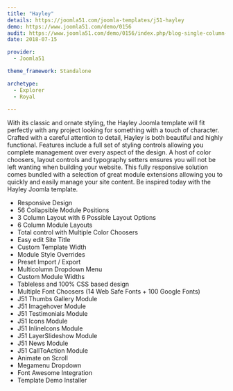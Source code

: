 ```yaml
---
title: "Hayley"
details: https://joomla51.com/joomla-templates/j51-hayley
demo: https://www.joomla51.com/demo/0156
audit: https://www.joomla51.com/demo/0156/index.php/blog-single-column-4
date: 2018-07-15

provider: 
  - Joomla51

theme_framework: Standalone

archetype:
  - Explorer
  - Royal
  
---
```


With its classic and ornate styling, the Hayley Joomla template will fit perfectly with any project looking for something with a touch of character. Crafted with a careful attention to detail, Hayley is both beautiful and highly functional. Features include a full set of styling controls allowing you complete management over every aspect of the design. A host of color choosers, layout controls and typography setters ensures you will not be left wanting when building your website. This fully responsive solution comes bundled with a selection of great module extensions allowing you to quickly and easily manage your site content. Be inspired today with the Hayley Joomla template.

* Responsive Design
* 56 Collapsible Module Positions
* 3 Column Layout with 6 Possible Layout Options
* 6 Column Module Layouts
* Total control with Multiple Color Choosers
* Easy edit Site Title
* Custom Template Width
* Module Style Overrides
* Preset Import / Export
* Multicolumn Dropdown Menu
* Custom Module Widths
* Tableless and 100% CSS based design
* Multiple Font Choosers (14 Web Safe Fonts + 100 Google Fonts)
* J51 Thumbs Gallery Module
* J51 Imagehover Module
* J51 Testimonials Module
* J51 Icons Module
* J51 InlineIcons Module
* J51 LayerSlideshow Module
* J51 News Module
* J51 CallToAction Module
* Animate on Scroll
* Megamenu Dropdown
* Font Awesome Integration
* Template Demo Installer
